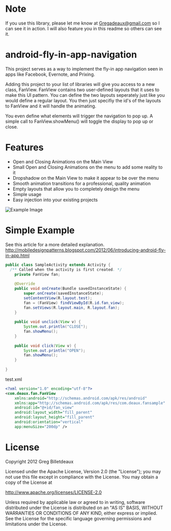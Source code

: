 Note
=============================
If you use this library, please let me know at Gregadeaux@gmail.com so I can see it in action. I will also feature you in this readme so others can see it.

android-fly-in-app-navigation
=============================

This project serves as a way to implement the fly-in app navigation seen in apps like Facebook, Evernote, and Prixing.

Adding this project to your list of libraries will give you access to a new class, FanView. FanView contains two user-defined layouts that it uses to make this UI pattern. You can define the two layouts seperately just like you would define a regular layout. You then just specifiy the id's of the layouts to FanView and it will handle the animating.

You even define what elements will trigger the navigation to pop up. A simple call to FanView.showMenu() will toggle the display to pop up or close.

Features
=============================
* Open and Closing Animations on the Main View
* Small Open and Closing Animations on the menu to add some reality to it
* Dropshadow on the Main View to make it appear to be over the menu
* Smooth animation transitions for a professional, quality animation
* Empty layouts that allow you to completely design the menu
* Simple usage
* Easy injection into your existing projects

![Example Image][2]

Simple Example
=============================
See this article for a more detailed explanation. http://mobiledesignpatterns.blogspot.com/2012/06/introducing-android-fly-in-app.html
```java
public class SampleActivity extends Activity {
  /** Called when the activity is first created. */
	private FanView fan;
	
    @Override
    public void onCreate(Bundle savedInstanceState) {
        super.onCreate(savedInstanceState);
        setContentView(R.layout.test);
        fan = (FanView) findViewById(R.id.fan_view);
        fan.setViews(R.layout.main, R.layout.fan);
    }
    
    public void unclick(View v) {
    	System.out.println("CLOSE");
    	fan.showMenu();
    }
    
    public void click(View v) {
    	System.out.println("OPEN");
    	fan.showMenu();
    }
    
}
```
test.xml
```xml
<?xml version="1.0" encoding="utf-8"?>
<com.deaux.fan.FanView 
    xmlns:android="http://schemas.android.com/apk/res/android"
    xmlns:app="http://schemas.android.com/apk/res/com.deaux.fansample"
    android:id="@+id/fan_view"
    android:layout_width="fill_parent"
    android:layout_height="fill_parent"
    android:orientation="vertical" 
    app:menuSize="200dp" />
```

License
=============================
Copyright 2012 Greg Billetdeaux

Licensed under the Apache License, Version 2.0 (the "License"); you may not use this file except in compliance with the License. You may obtain a copy of the License at

http://www.apache.org/licenses/LICENSE-2.0

Unless required by applicable law or agreed to in writing, software distributed under the License is distributed on an "AS IS" BASIS, WITHOUT WARRANTIES OR CONDITIONS OF ANY KIND, either express or implied. See the License for the specific language governing permissions and limitations under the License.

[2]: http://assets4.pinimg.com/upload/147352219028568079_W4bGytty.jpg